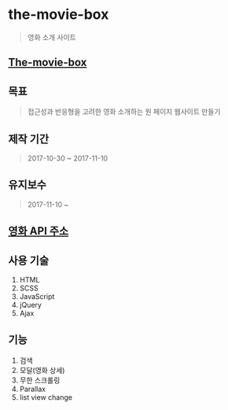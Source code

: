 # the-movie-box
> 영화 소개 사이트

## [The-movie-box](https://024carrott.github.io/movie/index.html)

## 목표
> 접근성과 반응형을 고려한 영화 소개하는 원 페이지 웹사이트 만들기

## 제작 기간
> 2017-10-30 ~ 2017-11-10

## 유지보수
> 2017-11-10 ~

## [영화 API 주소](http://yts.ag/api)

## 사용 기술
1. HTML
2. SCSS
3. JavaScript
4. jQuery
5. Ajax

## 기능 
1. 검색
2. 모달(영화 상세)
3. 무한 스크롤링
4. Parallax
5. list view change
